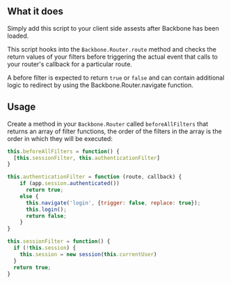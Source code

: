 ## What it does

Simply add this script to your client side assests after Backbone has been loaded.

This script hooks into the `Backbone.Router.route` method and checks the return values of your filters before triggering the actual event that calls to your router's callback for a particular route.

A before filter is expected to return `true` or `false` and can contain additional logic to redirect by using the Backbone.Router.navigate function.

## Usage

Create a method in your `Backbone.Router` called `beforeAllFilters` that returns an array of filter functions, the order of the filters in the array is the order in which they will be executed:
```javascript
this.beforeAllFilters = function() {
  [this.sessionFilter, this.authenticationFilter]
}

this.authenticationFilter = function (route, callback) {
    if (app.session.authenticated())
      return true;
    else {
      this.navigate('login', {trigger: false, replace: true});
      this.login();
      return false;
    }
}

this.sessionFilter = function() {
  if (!this.session) {
    this.session = new session(this.currentUser)
  }
  return true;
}
```